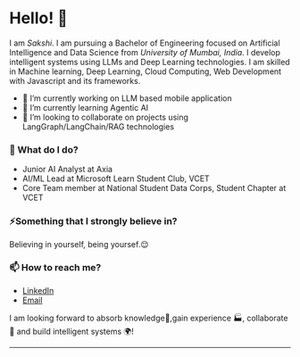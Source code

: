 # Hello! 👋

I am _Sakshi_. I am pursuing a Bachelor of Engineering focused on Artificial Intelligence and Data Science from _University of Mumbai, India_. I develop intelligent systems using LLMs and Deep Learning technologies. I am skilled in Machine learning, Deep Learning, Cloud Computing, Web Development with Javascript and its frameworks. 

- 🔭 I’m currently working on LLM based mobile application
- 🌱 I’m currently learning Agentic AI
- 👯 I’m looking to collaborate on projects using LangGraph/LangChain/RAG technologies

### 🌱 What do I do? 

- Junior AI Analyst at Axia 
- AI/ML Lead at Microsoft Learn Student Club, VCET
- Core Team member at National Student Data Corps, Student Chapter at VCET


### ⚡Something that I strongly believe in? 
Believing in yourself, being yoursef.😌

### 📫 How to reach me?
- [LinkedIn](https://www.linkedin.com/in/sakshi-karande/) 
- [Email](sakshikarande26@gmail.com)

I am looking forward to absorb knowledge🧠,gain experience 🏭, collaborate🤝 and build intelligent systems 🌍!

***



<!--
**garimasingh128/garimasingh128** is a ✨ _special_ ✨ repository because its `README.md` (this file) appears on your GitHub profile.

Here are some ideas to get you started:

- 🔭 I’m currently working on ...
- 🌱 I’m currently learning ...
- 👯 I’m looking to collaborate on ...
- 🤔 I’m looking for help with ...
- 💬 Ask me about ...
- 📫 How to reach me: ...
- 😄 Pronouns: ...
- ⚡ Fun fact: ...
-->
